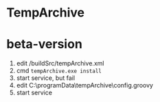 # TempArchive

# beta-version
1. edit /buildSrc/tempArchive.xml
2. cmd `tempArchive.exe install`
3. start service, but fail 
4. edit C:\\programData\\tempArchive\\config.groovy
5. start service